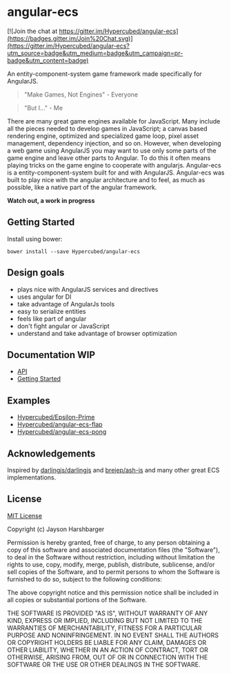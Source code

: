 # angular-ecs

[![Join the chat at https://gitter.im/Hypercubed/angular-ecs](https://badges.gitter.im/Join%20Chat.svg)](https://gitter.im/Hypercubed/angular-ecs?utm_source=badge&utm_medium=badge&utm_campaign=pr-badge&utm_content=badge)

An entity-component-system game framework made specifically for AngularJS.

> "Make Games, Not Engines" - Everyone

> "But I..." - Me

There are many great game engines available for JavaScript.  Many include all the pieces needed to develop games in JavaScript; a canvas based rendering engine, optimized and specialized game loop, pixel asset management, dependency injection, and so on.  However, when developing a web game using AngularJS you may want to use only some parts of the game engine and leave other parts to Angular. To do this it often means playing tricks on the game engine to cooperate with angularjs. Angular-ecs is a entity-component-system built for and with AngularJS.  Angular-ecs was built to play nice with the angular architecture and to feel, as much as possible, like a native part of the angular framework.

**Watch out, a work in progress**

## Getting Started

Install using bower:

```
bower install --save Hypercubed/angular-ecs
```

## Design goals
- plays nice with AngularJS services and directives
- uses angular for DI
- take advantage of AngularJs tools
- easy to serialize entities
- feels like part of angular
- don't fight angular or JavaScript
- understand and take advantage of browser optimization

## Documentation **WIP**

* [API](http://hypercubed.github.io/angular-ecs)
* [Getting Started](https://github.com/Hypercubed/angular-ecs/wiki)

## Examples

* [Hypercubed/Epsilon-Prime](https://github.com/Hypercubed/Epsilon-Prime)
* [Hypercubed/angular-ecs-flap](https://github.com/Hypercubed/angular-ecs-flap)
* [Hypercubed/angular-ecs-pong](https://github.com/Hypercubed/angular-ecs-pong)

## Acknowledgements
Inspired by [darlingjs/darlingjs](https://github.com/darlingjs/darlingjs) and [brejep/ash-js](https://github.com/brejep/ash-js) and many other great ECS implementations.

## License

[MIT License](http://en.wikipedia.org/wiki/MIT_License)

Copyright (c) Jayson Harshbarger

Permission is hereby granted, free of charge, to any person obtaining a copy of this software and associated documentation files (the "Software"), to deal in the Software without restriction, including without limitation the rights to use, copy, modify, merge, publish, distribute, sublicense, and/or sell copies of the Software, and to permit persons to whom the Software is furnished to do so, subject to the following conditions:

The above copyright notice and this permission notice shall be included in all copies or substantial portions of the Software.

THE SOFTWARE IS PROVIDED "AS IS", WITHOUT WARRANTY OF ANY KIND, EXPRESS OR IMPLIED, INCLUDING BUT NOT LIMITED TO THE WARRANTIES OF MERCHANTABILITY, FITNESS FOR A PARTICULAR PURPOSE AND NONINFRINGEMENT. IN NO EVENT SHALL THE AUTHORS OR COPYRIGHT HOLDERS BE LIABLE FOR ANY CLAIM, DAMAGES OR OTHER LIABILITY, WHETHER IN AN ACTION OF CONTRACT, TORT OR OTHERWISE, ARISING FROM, OUT OF OR IN CONNECTION WITH THE SOFTWARE OR THE USE OR OTHER DEALINGS IN THE SOFTWARE.
